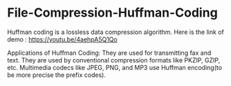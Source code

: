 # File-Compression-Huffman-Coding
Huffman coding is a lossless data compression algorithm.
Here is the link of demo : https://youtu.be/4aehpA5Q1Qo

Applications of Huffman Coding:
They are used for transmitting fax and text.
They are used by conventional compression formats like PKZIP, GZIP, etc.
Multimedia codecs like JPEG, PNG, and MP3 use Huffman encoding(to be more precise the prefix codes).

